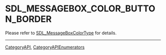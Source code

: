 # SDL_MESSAGEBOX_COLOR_BUTTON_BORDER

Please refer to [SDL_MessageBoxColorType](SDL_MessageBoxColorType) for details.

----
[CategoryAPI](CategoryAPI), [CategoryAPIEnumerators](CategoryAPIEnumerators)

